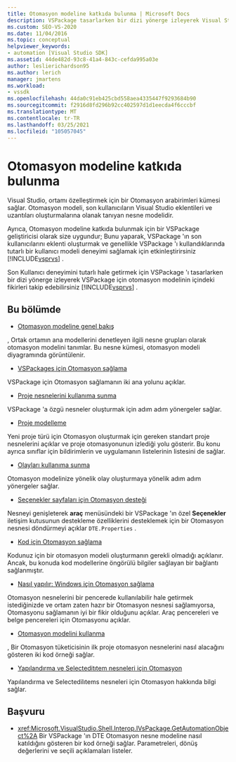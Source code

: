 ```yaml
---
title: Otomasyon modeline katkıda bulunma | Microsoft Docs
description: VSPackage tasarlarken bir dizi yönerge izleyerek Visual Studio Automation modeline nasıl katkıda bulunabileceğinizi öğrenin.
ms.custom: SEO-VS-2020
ms.date: 11/04/2016
ms.topic: conceptual
helpviewer_keywords:
- automation [Visual Studio SDK]
ms.assetid: 44de482d-93c8-41a4-843c-cefda995a03e
author: leslierichardson95
ms.author: lerich
manager: jmartens
ms.workload:
- vssdk
ms.openlocfilehash: 44da0c91eb425cbd558aea4335447f9293684b90
ms.sourcegitcommit: f2916d8fd296b92cc402597d1d1eecda4f6cccbf
ms.translationtype: MT
ms.contentlocale: tr-TR
ms.lasthandoff: 03/25/2021
ms.locfileid: "105057045"
---
```

# <a name="contribute-to-the-automation-model"></a>Otomasyon modeline katkıda bulunma
Visual Studio, ortamı özelleştirmek için bir Otomasyon arabirimleri kümesi sağlar. Otomasyon modeli, son kullanıcıların Visual Studio eklentileri ve uzantıları oluşturmalarına olanak tanıyan nesne modelidir.

 Ayrıca, Otomasyon modeline katkıda bulunmak için bir VSPackage geliştiricisi olarak size uygundur; Bunu yaparak, VSPackage 'ın son kullanıcılarını eklenti oluşturmak ve genellikle VSPackage 'ı kullandıklarında tutarlı bir kullanıcı modeli deneyimi sağlamak için etkinleştirirsiniz [!INCLUDE[vsprvs](../../code-quality/includes/vsprvs_md.md)] .

 Son Kullanıcı deneyimini tutarlı hale getirmek için VSPackage 'ı tasarlarken bir dizi yönerge izleyerek VSPackage için otomasyon modelinin içindeki fikirleri takip edebilirsiniz [!INCLUDE[vsprvs](../../code-quality/includes/vsprvs_md.md)] .

## <a name="in-this-section"></a>Bu bölümde
- [Otomasyon modeline genel bakış](../../extensibility/internals/automation-model-overview.md)

 , Ortak ortamın ana modellerini denetleyen ilgili nesne grupları olarak otomasyon modelini tanımlar. Bu nesne kümesi, otomasyon modeli diyagramında görüntülenir.

- [VSPackages için Otomasyon sağlama](../../extensibility/internals/providing-automation-for-vspackages.md)

 VSPackage için Otomasyon sağlamanın iki ana yolunu açıklar.

- [Proje nesnelerini kullanıma sunma](../../extensibility/internals/exposing-project-objects.md)

 VSPackage 'a özgü nesneler oluşturmak için adım adım yönergeler sağlar.

- [Proje modelleme](../../extensibility/internals/project-modeling.md)

 Yeni proje türü için Otomasyon oluşturmak için gereken standart proje nesnelerini açıklar ve proje otomasyonunun izlediği yolu gösterir. Bu konu ayrıca sınıflar için bildirimlerin ve uygulamanın listelerinin listesini de sağlar.

- [Olayları kullanıma sunma](../../extensibility/internals/exposing-events-in-the-visual-studio-sdk.md)

 Otomasyon modelinize yönelik olay oluşturmaya yönelik adım adım yönergeler sağlar.

- [Seçenekler sayfaları için Otomasyon desteği](../../extensibility/internals/automation-support-for-options-pages.md)

 Nesneyi genişleterek **araç** menüsündeki bir VSPackage 'ın özel **Seçenekler** iletişim kutusunun destekleme özelliklerini desteklemek için bir Otomasyon nesnesi döndürmeyi açıklar `DTE.Properties` .

- [Kod için Otomasyon sağlama](../../extensibility/internals/providing-automation-for-code.md)

 Kodunuz için bir otomasyon modeli oluşturmanın gerekli olmadığı açıklanır. Ancak, bu konuda kod modellerine öngörülü bilgiler sağlayan bir bağlantı sağlanmıştır.

- [Nasıl yapılır: Windows için Otomasyon sağlama](../../extensibility/internals/how-to-provide-automation-for-windows.md)

 Otomasyon nesnelerini bir pencerede kullanılabilir hale getirmek istediğinizde ve ortam zaten hazır bir Otomasyon nesnesi sağlamıyorsa, Otomasyonu sağlamanın iyi bir fikir olduğunu açıklar. Araç pencereleri ve belge pencereleri için Otomasyonu açıklar.

- [Otomasyon modelini kullanma](../../extensibility/internals/using-the-automation-model.md)

 , Bir Otomasyon tüketicisinin ilk proje otomasyon nesnelerini nasıl alacağını gösteren iki kod örneği sağlar.

- [Yapılandırma ve Selecteditıtem nesneleri için Otomasyon](../../extensibility/internals/automation-for-configuration-and-selecteditem-objects.md)

 Yapılandırma ve Selectedilıtems nesneleri için Otomasyon hakkında bilgi sağlar.

## <a name="reference"></a>Başvuru
- <xref:Microsoft.VisualStudio.Shell.Interop.IVsPackage.GetAutomationObject%2A> Bir VSPackage 'ın DTE Otomasyon nesne modeline nasıl katıldığını gösteren bir kod örneği sağlar. Parametreleri, dönüş değerlerini ve seçili açıklamaları listeler.

